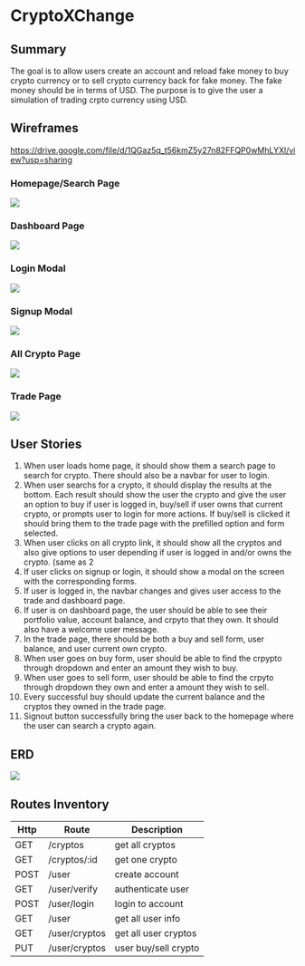 # CryptoXChange

## Summary

The goal is to allow users create an account and reload fake money to buy crypto currency or to sell crypto currency back for fake money. The fake money should be in terms of USD. The purpose is to give the user a simulation of trading crpto currency using USD.

## Wireframes
https://drive.google.com/file/d/1QGaz5q_t56kmZ5y27n82FFQP0wMhLYXl/view?usp=sharing

### Homepage/Search Page
<img src="https://github.com/JasonOuyang8000/Crypto-Exchange-Backend/blob/master/wireframes/Homepage.JPG">

### Dashboard Page
<img src="https://github.com/JasonOuyang8000/Crypto-Exchange-Backend/blob/master/wireframes/Dashboard Page.JPG">

### Login Modal
<img src="https://github.com/JasonOuyang8000/Crypto-Exchange-Backend/blob/master/wireframes/LoginForm.JPG">

### Signup Modal

<img src="https://github.com/JasonOuyang8000/Crypto-Exchange-Backend/blob/master/wireframes/SignupForm.JPG">

### All Crypto Page
<img src="https://github.com/JasonOuyang8000/Crypto-Exchange-Backend/blob/master/wireframes/AllCryptoPage.JPG">

### Trade Page
<img src="https://github.com/JasonOuyang8000/Crypto-Exchange-Backend/blob/master/wireframes/Tradepage.JPG">

## User Stories

1. When user loads home page, it should show them a search page to search for crypto. There should also be a navbar for user to login. 
2. When user searchs for a crypto, it should display the results at the bottom. Each result should show the user the crypto and give the user an option to buy if user is logged in, buy/sell if user owns that current crypto, or prompts user to login for more actions. If buy/sell is clicked it should bring them to the trade page with the prefilled option and form selected. 
3. When user clicks on all crypto link, it should show all the cryptos and also give options to user depending if user is logged in and/or owns the crypto. (same as 2  
4. If user clicks on signup or login, it should show a modal on the screen with the corresponding forms.
5. If user is logged in, the navbar changes and gives user access to the trade and dashboard page.
6. If user is on dashboard page, the user should be able to see their portfolio value, account balance, and crpyto that they own. It should also have a welcome user message.
7. In the trade page, there should be both a buy and sell form, user balance, and user current own crypto. 
8. When user goes on buy form, user should be able to find the crpypto through dropdown and enter an amount they wish to buy.
9. When user goes to sell form, user should be able to find the crpyto through dropdown they own and enter a amount they wish to sell. 
10. Every successful buy should update the current balance and the cryptos they owned in the trade page.
11. Signout button successfully bring the user back to the homepage where the user can search a crypto again. 

## ERD

<img src="https://github.com/JasonOuyang8000/Crypto-Exchange-Backend/blob/master/erd/erd_one.JPG">

## Routes Inventory

| Http | Route | Description |
|------|-------|-------------|
|   GET   |  /cryptos     |  get all cryptos |
|   GET  |   /cryptos/:id  |   get one crypto |
|   POST   |  /user |  create account|
|   GET  |  /user/verify |  authenticate user|
|   POST   |  /user/login|   login to account|
|   GET  |  /user |  get all user info|
|   GET   |  /user/cryptos|   get all user cryptos|
|   PUT  |  /user/cryptos |  user buy/sell crypto|

